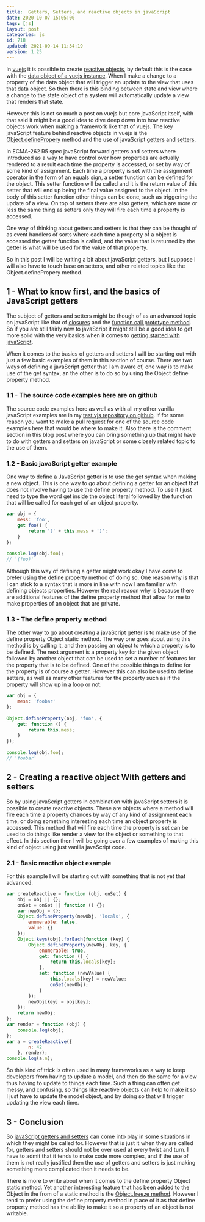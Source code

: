 ```yaml
---
title:  Getters, Setters, and reactive objects in javaScript
date: 2020-10-07 15:05:00
tags: [js]
layout: post
categories: js
id: 718
updated: 2021-09-14 11:34:19
version: 1.25
---
```


In [vuejs](/2019/05/05/vuejs-getting-started/) it is possible to create [reactive objects](https://vuejs.org/v2/guide/reactivity.html), by default this is the case with the [data object of a vuejs instance](/2019/05/18/vuejs-data/). When I make a change to a property of the data object that will trigger an update to the view that uses that data object. So then there is this binding between state and view where a change to the state object of a system will automatically update a view that renders that state.

However this is not so much a post on vuejs but core javaScript itself, with that said it might be a good idea to dive deep down into how reactive objects work when making a framework like that of vuejs. The key javaScript feature behind reactive objects in vuejs is the [Object.definePropery](https://developer.mozilla.org/en-US/docs/Web/JavaScript/Reference/Global_Objects/Object/defineProperty) method and the use of javaScript [getters](https://developer.mozilla.org/en-US/docs/Web/JavaScript/Reference/Functions/get) and [setters](https://developer.mozilla.org/en-US/docs/Web/JavaScript/Reference/Functions/set).

In ECMA-262 R5 spec javaScript forward getters and setters where introduced as a way to have control over how properties are actually rendered to a result each time the property is accessed, or set by way of some kind of assignment. Each time a property is set with the assignment operator in the form of an equals sign, a setter function can be defined for the object. This setter function will be called and it is the return value of this setter that will end up being the final value assigned to the object. In the body of this setter function other things can be done, such as triggering the update of a view. On top of setters there are also getters, which are more or less the same thing as setters only they will fire each time a property is accessed.

One way of thinking about getters and setters is that they can be thought of as event handlers of sorts where each time a property of a object is accessed the getter function is called, and the value that is returned by the getter is what will be used for the value of that property.

So in this post I will be writing a bit about javaScript getters, but I suppose I will also have to touch base on setters, and other related topics like the Object.definePropery method.

<!-- more -->

## 1 - What to know first, and the basics of JavaScript getters

The subject of getters and setters might be though of as an advanced topic on javaScript like that of [closures](/2019/02/22/js-javascript-closure/) and the [function call prototype method](/2017/09/21/js-call-apply-and-bind/). So if you are still fairly new to javaScript it might still be a good idea to get more solid with the very basics when it comes to [getting started with javaScript](/2018/11/27/js-getting-started/).

When it comes to the basics of getters and setters I will be starting out with just a few basic examples of them in this section of course. There are two ways of defining a javaScript getter that I am aware of, one way is to make use of the get syntax, an the other is to do so by using the Object define property method.

### 1.1 - The source code examples here are on github

The source code examples here as well as with all my other vanilla javaScript examples are in my [test vjs repository on github](https://github.com/dustinpfister/test_vjs/tree/master/for_post/js-javascript-getter). If for some reason you want to make a pull request for one of the source code examples here that would be where to make it. Also there is the comment section in this blog post where you can bring something up that might have to do with getters and setters on javaScript or some closely related topic to the use of them.

### 1.2 - Basic javaScript getter example

One way to define a JavaScript getter is to use the get syntax when making a new object. This is one way to go about defining a getter for an object that does not involve having to use the define property method. To use it I just need to type the word get inside the object literal followed by the function that will be called for each get of an object property.

```js
var obj = {
    mess: 'foo',
    get foo() {
        return '(' + this.mess + ')';
    }
};
 
console.log(obj.foo);
// '(foo)'
```

Although this way of defining a getter might work okay I have come to prefer using the define property method of doing so. One reason why is that I can stick to a syntax that is more in line with now I am familiar with defining objects properties. However the real reason why is because there are additional features of the define property method that allow for me to make properties of an object that are private.

### 1.3 - The define property method

The other way to go about creating a javaScript getter is to make use of the define property Object static method. The way one goes about using this method is by calling it, and then passing an object to which a property is to be defined. The next argument is a property key for the given object followed by another object that can be used to set a number of features for the property that is to be defined. One of the possible things to define for the property is of course a getter. However this can also be used to define setters, as well as many other features for the property such as if the property will show up in a loop or not.

```js
var obj = {
    mess: 'foobar'
};
 
Object.defineProperty(obj, 'foo', {
    get: function () {
        return this.mess;
    }
});
 
console.log(obj.foo);
// 'foobar'
```

## 2 - Creating a reactive object With getters and setters

So by using javaScript getters in combination with javaScript setters it is possible to create reactive objects. These are objects where a method will fire each time a property chances by way of any kind of assignment each time, or doing something interesting each time an object property is accessed. This method that will fire each time the property is set can be used to do things like render a view for the object or something to that effect. In this section then I will be going over a few examples of making this kind of object using just vanilla javaScript code.

### 2.1 - Basic reactive object example

For this example I will be starting out with something that is not yet that advanced.

```js
var createReactive = function (obj, onSet) {
    obj = obj || {};
    onSet = onSet || function () {};
    var newObj = {};
    Object.defineProperty(newObj, 'locals', {
        enumerable: false,
        value: {}
    });
    Object.keys(obj).forEach(function (key) {
        Object.defineProperty(newObj, key, {
            enumerable: true,
            get: function () {
                return this.locals[key];
            },
            set: function (newValue) {
                this.locals[key] = newValue;
                onSet(newObj);
            }
        });
        newObj[key] = obj[key];
    });
    return newObj;
};
var render = function (obj) {
    console.log(obj);
};
var a = createReactive({
        n: 42
    }, render);
console.log(a.n);
```

So this kind of trick is often used in many frameworks as a way to keep developers from having to update a model, and then do the same for a view thus having to update to things each time. Such a thing can often get messy, and confusing, so things like reactive objects can help to make it so I just have to update the model object, and by doing so that will trigger updating the view each time.

## 3 - Conclusion

So [javaScript getters and setters](https://www.jackfranklin.co.uk/blog/es5-getters-setters/) can come into play in some situations in which they might be called for. However that is just it when they are called for, getters and setters should not be over used at every twist and turn. I have to admit that it tends to make code more complex, and if the use of them is not really justified then the use of getters and setters is just making something more complicated then it needs to be.

There is more to write about when it comes to the define property Object static method. Yet another interesting feature that has been added to the Object in the from of a static method is the [Object.freeze method](/2020/05/08/js-javascript-object-freeze-seal-and-define-property/). However I tend to prefer using the define property method in place of it as that define property method has the ability to make it so a property of an object is not writable.

